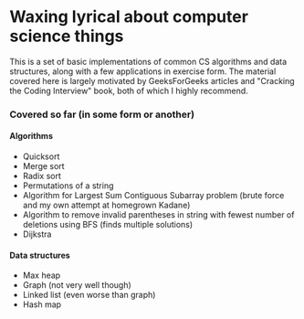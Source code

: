 # Waxing lyrical about computer science things
This is a set of basic implementations of common CS algorithms and data structures, along with a few applications in exercise form. The material covered here is largely motivated by GeeksForGeeks articles and "Cracking the Coding Interview" book, both of which I highly recommend.

### Covered so far (in some form or another)
#### Algorithms
- Quicksort
- Merge sort
- Radix sort
- Permutations of a string
- Algorithm for Largest Sum Contiguous Subarray problem (brute force and my own attempt at homegrown Kadane)
- Algorithm to remove invalid parentheses in string with fewest number of deletions using BFS (finds multiple solutions)
- Dijkstra

#### Data structures
- Max heap
- Graph (not very well though)
- Linked list (even worse than graph)
- Hash map
